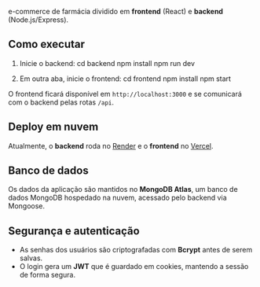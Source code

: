 e-commerce de farmácia dividido em **frontend** (React) e **backend** (Node.js/Express).

## Como executar

1. Inicie o backend:
   cd backend
   npm install
   npm run dev

2. Em outra aba, inicie o frontend:
   cd frontend
   npm install
   npm start

O frontend ficará disponível em `http://localhost:3000` e se comunicará com o backend pelas rotas `/api`.

## Deploy em nuvem

Atualmente, o **backend** roda no [Render](https://render.com) e o **frontend** no [Vercel](https://vercel.com).

## Banco de dados

Os dados da aplicação são mantidos no **MongoDB Atlas**, um banco de dados MongoDB hospedado na nuvem, acessado pelo backend via Mongoose.

## Segurança e autenticação

- As senhas dos usuários são criptografadas com **Bcrypt** antes de serem salvas.
- O login gera um **JWT** que é guardado em cookies, mantendo a sessão de forma segura.
